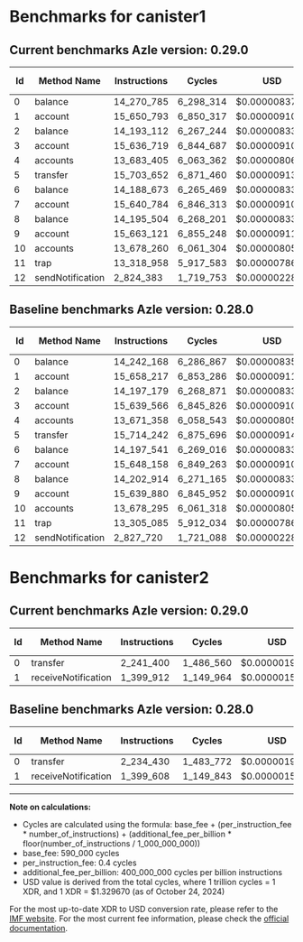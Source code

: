 # Benchmarks for canister1

## Current benchmarks Azle version: 0.29.0

| Id  | Method Name      | Instructions | Cycles    | USD           | USD/Million Calls | Change                             |
| --- | ---------------- | ------------ | --------- | ------------- | ----------------- | ---------------------------------- |
| 0   | balance          | 14_270_785   | 6_298_314 | $0.0000083747 | $8.37             | <font color="red">+28_617</font>   |
| 1   | account          | 15_650_793   | 6_850_317 | $0.0000091087 | $9.10             | <font color="green">-7_424</font>  |
| 2   | balance          | 14_193_112   | 6_267_244 | $0.0000083334 | $8.33             | <font color="green">-4_067</font>  |
| 3   | account          | 15_636_719   | 6_844_687 | $0.0000091012 | $9.10             | <font color="green">-2_847</font>  |
| 4   | accounts         | 13_683_405   | 6_063_362 | $0.0000080623 | $8.06             | <font color="red">+12_047</font>   |
| 5   | transfer         | 15_703_652   | 6_871_460 | $0.0000091368 | $9.13             | <font color="green">-10_590</font> |
| 6   | balance          | 14_188_673   | 6_265_469 | $0.0000083310 | $8.33             | <font color="green">-8_868</font>  |
| 7   | account          | 15_640_784   | 6_846_313 | $0.0000091033 | $9.10             | <font color="green">-7_374</font>  |
| 8   | balance          | 14_195_504   | 6_268_201 | $0.0000083346 | $8.33             | <font color="green">-7_410</font>  |
| 9   | account          | 15_663_121   | 6_855_248 | $0.0000091152 | $9.11             | <font color="red">+23_241</font>   |
| 10  | accounts         | 13_678_260   | 6_061_304 | $0.0000080595 | $8.05             | <font color="green">-35</font>     |
| 11  | trap             | 13_318_958   | 5_917_583 | $0.0000078684 | $7.86             | <font color="red">+13_873</font>   |
| 12  | sendNotification | 2_824_383    | 1_719_753 | $0.0000022867 | $2.28             | <font color="green">-3_337</font>  |

## Baseline benchmarks Azle version: 0.28.0

| Id  | Method Name      | Instructions | Cycles    | USD           | USD/Million Calls |
| --- | ---------------- | ------------ | --------- | ------------- | ----------------- |
| 0   | balance          | 14_242_168   | 6_286_867 | $0.0000083595 | $8.35             |
| 1   | account          | 15_658_217   | 6_853_286 | $0.0000091126 | $9.11             |
| 2   | balance          | 14_197_179   | 6_268_871 | $0.0000083355 | $8.33             |
| 3   | account          | 15_639_566   | 6_845_826 | $0.0000091027 | $9.10             |
| 4   | accounts         | 13_671_358   | 6_058_543 | $0.0000080559 | $8.05             |
| 5   | transfer         | 15_714_242   | 6_875_696 | $0.0000091424 | $9.14             |
| 6   | balance          | 14_197_541   | 6_269_016 | $0.0000083357 | $8.33             |
| 7   | account          | 15_648_158   | 6_849_263 | $0.0000091073 | $9.10             |
| 8   | balance          | 14_202_914   | 6_271_165 | $0.0000083386 | $8.33             |
| 9   | account          | 15_639_880   | 6_845_952 | $0.0000091029 | $9.10             |
| 10  | accounts         | 13_678_295   | 6_061_318 | $0.0000080596 | $8.05             |
| 11  | trap             | 13_305_085   | 5_912_034 | $0.0000078611 | $7.86             |
| 12  | sendNotification | 2_827_720    | 1_721_088 | $0.0000022885 | $2.28             |

# Benchmarks for canister2

## Current benchmarks Azle version: 0.29.0

| Id  | Method Name         | Instructions | Cycles    | USD           | USD/Million Calls | Change                          |
| --- | ------------------- | ------------ | --------- | ------------- | ----------------- | ------------------------------- |
| 0   | transfer            | 2_241_400    | 1_486_560 | $0.0000019766 | $1.97             | <font color="red">+6_970</font> |
| 1   | receiveNotification | 1_399_912    | 1_149_964 | $0.0000015291 | $1.52             | <font color="red">+304</font>   |

## Baseline benchmarks Azle version: 0.28.0

| Id  | Method Name         | Instructions | Cycles    | USD           | USD/Million Calls |
| --- | ------------------- | ------------ | --------- | ------------- | ----------------- |
| 0   | transfer            | 2_234_430    | 1_483_772 | $0.0000019729 | $1.97             |
| 1   | receiveNotification | 1_399_608    | 1_149_843 | $0.0000015289 | $1.52             |

---

**Note on calculations:**

- Cycles are calculated using the formula: base_fee + (per_instruction_fee \* number_of_instructions) + (additional_fee_per_billion \* floor(number_of_instructions / 1_000_000_000))
- base_fee: 590_000 cycles
- per_instruction_fee: 0.4 cycles
- additional_fee_per_billion: 400_000_000 cycles per billion instructions
- USD value is derived from the total cycles, where 1 trillion cycles = 1 XDR, and 1 XDR = $1.329670 (as of October 24, 2024)

For the most up-to-date XDR to USD conversion rate, please refer to the [IMF website](https://www.imf.org/external/np/fin/data/rms_sdrv.aspx).
For the most current fee information, please check the [official documentation](https://internetcomputer.org/docs/current/developer-docs/gas-cost#execution).
